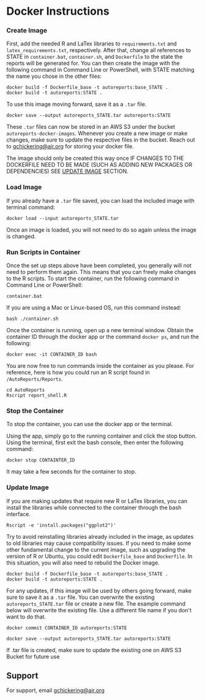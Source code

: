 

# Docker Instructions

### Create Image
First, add the needed R and LaTex libraries to `requirements.txt` and `latex_requirements.txt`, respectively. After that, change all references to STATE in `container.bat`, `container.sh`, and `Dockerfile` to the state the reports will be generated for. You can then create the image with the following command in Command Line or PowerShell, with STATE matching the name you chose in the other files:

```shell
docker build -f Dockerfile_base -t autoreports:base_STATE .
docker build -t autoreports:STATE .
```

To use this image moving forward, save it as a `.tar` file.

```shell
docker save --output autoreports_STATE.tar autoreports:STATE
```

These `.tar` files can now be stored in an AWS S3 under the bucket `autoreports-docker-images`. Whenever you create a new image or make changes, make sure to update the respective files in the bucket. Reach out to [gchickering@air.org](mailto:gchickering@air.org) for storing your docker file.

The image should only be created this way once IF CHANGES TO THE DOCKERFILE NEED TO BE MADE (SUCH AS ADDING NEW PACKAGES OR DEPENDENCIES) SEE [UPDATE IMAGE](#update-image) SECTION.

### Load Image
If you already have a `.tar` file saved, you can load the included image with terminal command:

```shell
docker load --input autoreports_STATE.tar
```

Once an image is loaded, you will not need to do so again unless the image is changed.

### Run Scripts in Container
Once the set up steps above have been completed, you generally will not need to perform them again. This means that you can freely make changes to the R scripts. To start the container, run the following command in Command Line or PowerShell:

```shell
container.bat
```

If you are using a Mac or Linux-based OS, run this command instead:

```shell
bash ./container.sh
```

Once the container is running, open up a new terminal window. Obtain the container ID through the docker app or the command `docker ps`, and run the following:

```shell
docker exec -it CONTAINER_ID bash
```

You are now free to run commands inside the container as you please. For reference, here is how you could run an R script found in `/AutoReports/Reports`.

```shell
cd AutoReports
Rscript report_shell.R
```

### Stop the Container
To stop the container, you can use the docker app or the terminal.

Using the app, simply go to the running container and click the stop button.
Using the terminal, first exit the bash console, then enter the following command:

```shell
docker stop CONTAINTER_ID
```

It may take a few seconds for the container to stop.

<a name="update-image"></a>
### Update Image
If you are making updates that require new R or LaTex libraries, you can install the libraries while connected to the container through the bash interface.

```shell
Rscript -e 'install.packages("ggplot2")'
```

Try to avoid reinstalling libraries already included in the image, as updates to old libraries may cause compatibility issues. If you need to make some other fundamental change to the current image, such as upgrading the version of R or Ubuntu, you could edit `Dockerfile_base` and `Dockerfile`. In this situation, you will also need to rebuild the Docker image.

```shell
docker build -f Dockerfile_base -t autoreports:base_STATE .
docker build -t autoreports:STATE .
```

For any updates, if this image will be used by others going forward, make sure to save it as a `.tar` file. You can overwrite the existing `autoreports_STATE.tar` file or create a new file. The example command below will overwrite the existing file. Use a different file name if you don't want to do that.

```shell
docker commit CONTAINER_ID autoreports:STATE

docker save --output autoreports_STATE.tar autoreports:STATE
```

If .tar file is created, make sure to update the existing one on AWS S3 Bucket for future use

## Support
For support, email [gchickering@air.org](mailto:gchickering@air.org)
